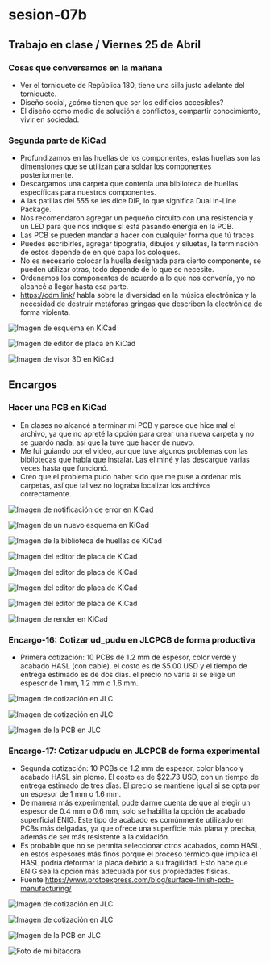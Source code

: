 # sesion-07b

## Trabajo en clase / Viernes 25 de Abril

### Cosas que conversamos en la mañana

- Ver el torniquete de República 180, tiene una silla justo adelante del torniquete.
- Diseño social, ¿cómo tienen que ser los edificios accesibles?
- El diseño como medio de solución a conflictos, compartir conocimiento, vivir en sociedad.

### Segunda parte de KiCad

- Profundizamos en las huellas de los componentes, estas huellas son las dimensiones que se utilizan para soldar los componentes posteriormente.
- Descargamos una carpeta que contenía una biblioteca de huellas específicas para nuestros componentes.
- A las patillas del 555 se les dice DIP, lo que significa Dual In-Line Package.
- Nos recomendaron agregar un pequeño circuito con una resistencia y un LED para que nos indique si está pasando energía en la PCB.
- Las PCB se pueden mandar a hacer con cualquier forma que tú traces.
- Puedes escribirles, agregar tipografía, dibujos y siluetas, la terminación de estos depende de en qué capa los coloques.
- No es necesario colocar la huella designada para cierto componente, se pueden utilizar otras, todo depende de lo que se necesite.
- Ordenamos los componentes de acuerdo a lo que nos convenía, yo no alcancé a llegar hasta esa parte.
- <https://cdm.link/> habla sobre la diversidad en la música electrónica y la necesidad de destruir metáforas gringas que describen la electrónica de forma violenta.

![Imagen de esquema en KiCad](./archivos/tme-sesion07b-esquema.png)

![Imagen de editor de placa en KiCad](./archivos/tme-sesion07b-editorDePlaca.png)

![Imagen de visor 3D en KiCad](./archivos/tme-sesion07b-visor3D.png)

## Encargos

### Hacer una PCB en KiCad

- En clases no alcancé a terminar mi PCB y parece que hice mal el archivo, ya que no apreté la opción para crear una nueva carpeta y no se guardó nada, así que la tuve que hacer de nuevo.
- Me fui guiando por el video, aunque tuve algunos problemas con las bibliotecas que había que instalar. Las eliminé y las descargué varias veces hasta que funcionó.
- Creo que el problema pudo haber sido que me puse a ordenar mis carpetas, así que tal vez no lograba localizar los archivos correctamente.

![Imagen de notificación de error en KiCad](./archivos/tme-sesion07b-error.png)

![Imagen de un nuevo esquema en KiCad](./archivos/tme-sesion07b-nuevoEsquema.png)

![Imagen de la biblioteca de huellas de KiCad](./archivos/tme-sesion07b-biblioteca.png)

![Imagen del editor de placa de KiCad](./archivos/tme-sesion07b-editorPlaca.png)

![Imagen del editor de placa de KiCad](./archivos/tme-sesion07b-editorPlaca2.png)

![Imagen del editor de placa de KiCad](./archivos/tme-sesion07b-editorPlaca3.png)

![Imagen del editor de placa de KiCad](./archivos/tme-sesion07b-editorPlaca4.png)

![Imagen de render en KiCad](./archivos/tme-sesion07b-render.png)

### Encargo-16: Cotizar ud_pudu en JLCPCB de forma productiva

- Primera cotización: 10 PCBs de 1.2 mm de espesor, color verde y acabado HASL (con cable). el costo es de $5.00 USD y el tiempo de entrega estimado es de dos días. el precio no varía si se elige un espesor de 1 mm, 1.2 mm o 1.6 mm.

![Imagen de cotización en JLC](./archivos/tme-sesion07b-JLC.png)

![Imagen de cotización en JLC](./archivos/tme-sesion07b-cotizacion01.png)

![Imagen de la PCB en JLC](./archivos/tme-sesion07b-JLC01.png)

### Encargo-17: Cotizar udpudu en JLCPCB de forma experimental

- Segunda cotización: 10 PCBs de 1.2 mm de espesor, color blanco y acabado HASL sin plomo. El costo es de $22.73 USD, con un tiempo de entrega estimado de tres días. El precio se mantiene igual si se opta por un espesor de 1 mm o 1.6 mm.
- De manera más experimental, pude darme cuenta de que al elegir un espesor de 0.4 mm o 0.6 mm, solo se habilita la opción de acabado superficial ENIG. Este tipo de acabado es comúnmente utilizado en PCBs más delgadas, ya que ofrece una superficie más plana y precisa, además de ser más resistente a la oxidación.
- Es probable que no se permita seleccionar otros acabados, como HASL, en estos espesores más finos porque el proceso térmico que implica el HASL podría deformar la placa debido a su fragilidad. Esto hace que ENIG sea la opción más adecuada por sus propiedades físicas.
- Fuente <https://www.protoexpress.com/blog/surface-finish-pcb-manufacturing/>

![Imagen de cotización en JLC](./archivos/tme-sesion07b-cotizacion02.png)

![Imagen de cotización en JLC](./archivos/tme-sesion07b-JLC02.png)

![Imagen de la PCB en JLC](./archivos/tme-sesion07b-JLC0.png)

![Foto de mi bitácora](./archivos/tme-sesion07b-bitacora.png)
